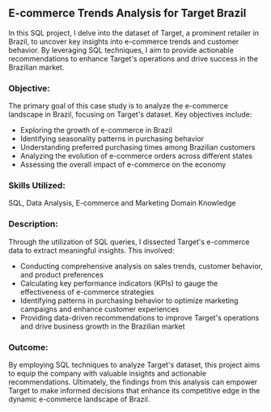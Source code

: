 ## **E-commerce Trends Analysis for Target Brazil**

In this SQL project, I delve into the dataset of Target, a prominent retailer in Brazil, to uncover key insights into e-commerce trends and customer behavior. By leveraging SQL techniques, I aim to provide actionable recommendations to enhance Target's operations and drive success in the Brazilian market.

### **Objective**:
The primary goal of this case study is to analyze the e-commerce landscape in Brazil, focusing on Target's dataset. Key objectives include:

- Exploring the growth of e-commerce in Brazil
- Identifying seasonality patterns in purchasing behavior
- Understanding preferred purchasing times among Brazilian customers
- Analyzing the evolution of e-commerce orders across different states
- Assessing the overall impact of e-commerce on the economy

### **Skills Utilized:**
SQL, Data Analysis, E-commerce and Marketing Domain Knowledge

### **Description**:
Through the utilization of SQL queries, I dissected Target's e-commerce data to extract meaningful insights. 
This involved:

- Conducting comprehensive analysis on sales trends, customer behavior, and product preferences
- Calculating key performance indicators (KPIs) to gauge the effectiveness of e-commerce strategies
- Identifying patterns in purchasing behavior to optimize marketing campaigns and enhance customer experiences
- Providing data-driven recommendations to improve Target's operations and drive business growth in the Brazilian market

### **Outcome**:
By employing SQL techniques to analyze Target's dataset, this project aims to equip the company with valuable insights and actionable recommendations. Ultimately, the findings from this analysis can empower Target to make informed decisions that enhance its competitive edge in the dynamic e-commerce landscape of Brazil.
